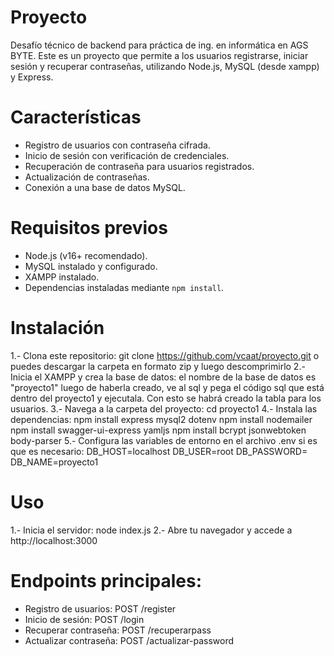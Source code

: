 # Proyecto
Desafío técnico de backend para práctica de ing. en informática en AGS BYTE. 
Este es un proyecto que permite a los usuarios registrarse, iniciar sesión y recuperar contraseñas, utilizando Node.js, MySQL (desde xampp) y Express.

# Características
- Registro de usuarios con contraseña cifrada.
- Inicio de sesión con verificación de credenciales.
- Recuperación de contraseña para usuarios registrados.
- Actualización de contraseñas.
- Conexión a una base de datos MySQL.

# Requisitos previos
- Node.js (v16+ recomendado).
- MySQL instalado y configurado.
- XAMPP instalado.
- Dependencias instaladas mediante `npm install`.

# Instalación
1.- Clona este repositorio:
   git clone https://github.com/vcaat/proyecto.git o puedes descargar la carpeta en formato zip y luego descomprimirlo
2.- Inicia el XAMPP y crea la base de datos:
   el nombre de la base de datos es "proyecto1"
   luego de haberla creado, ve al sql y pega el código sql que está dentro del proyecto1 y ejecutala. Con esto se habrá creado la tabla para los usuarios. 
3.- Navega a la carpeta del proyecto:
   cd proyecto1
4.- Instala las dependencias:
   npm install express mysql2 dotenv
   npm install nodemailer
   npm install swagger-ui-express yamljs
   npm install bcrypt jsonwebtoken body-parser
5.- Configura las variables de entorno en el archivo .env si es que es necesario:
   DB_HOST=localhost
   DB_USER=root
   DB_PASSWORD=
   DB_NAME=proyecto1

# Uso
1.- Inicia el servidor: node index.js
2.- Abre tu navegador y accede a http://localhost:3000

# Endpoints principales:
- Registro de usuarios: POST /register
- Inicio de sesión: POST /login
- Recuperar contraseña: POST /recuperarpass
- Actualizar contraseña: POST /actualizar-password
